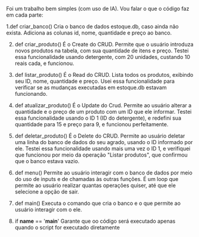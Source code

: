 Foi um trabalho bem simples (com uso de IA). Vou falar o que o código faz em cada parte:

1.def criar_banco()
  Cria o banco de dados estoque.db, caso ainda não exista.
  Adiciona as colunas id, nome, quantidade e preço ao banco.

2. def criar_produto()
  É o Create do CRUD.
  Permite que o usuário introduza novos produtos na tabela, com sua quantidade de itens e preço.
  Testei essa funcionalidade usando detergente, com 20 unidades, custando 10 reais cada, e funcionou. 

3. def listar_produto()
  É o Read do CRUD.
  Lista todos os produtos, exibindo seu ID, nome, quantidade e preço.
  Usei essa funcionalidade para verificar se as mudanças executadas em estoque.db estavam funcionando.

4. def atualizar_produto()
  É o Update do Crud.
  Permite ao usuário alterar a quantidade e o preço de um produto com um ID que ele informar.
  Testei essa funcionalidade usando o ID 1 (ID do detergente), e redefini sua quantidade para 15 e preço para 9, e funcionou perfeitamente.

5. def deletar_produto()
   É o Delete do CRUD.
   Permite ao usuário deletar uma linha do banco de dados do seu agrado, usando o ID informado por ele.
   Testei essa funcionalidade usando mais uma vez o ID 1, e verifiquei que funcionou por meio da operação "Listar produtos", que confirmou que o banco estava vazio.

6. def menu()
  Permite ao usuário interagir com o banco de dados por meio do uso de inputs e de chamadas às outras funções.
  É um loop que permite ao usuário realizar quantas operações quiser, até que ele selecione a opção de sair.

7. def main()
  Executa o comando que cria o banco e o que permite ao usuário interagir com o ele.

8. if __name__ == '__main__'
  Garante que oo código será executado apenas quando o script for executado diretamente
